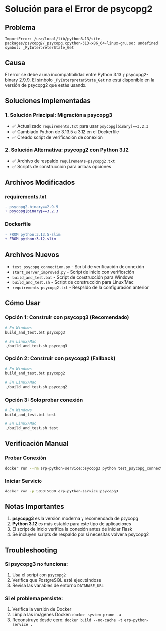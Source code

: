 # Solución para el Error de psycopg2

## Problema
```
ImportError: /usr/local/lib/python3.13/site-packages/psycopg2/_psycopg.cpython-313-x86_64-linux-gnu.so: undefined symbol: _PyInterpreterState_Get
```

## Causa
El error se debe a una incompatibilidad entre Python 3.13 y psycopg2-binary 2.9.9. El símbolo `_PyInterpreterState_Get` no está disponible en la versión de psycopg2 que estás usando.

## Soluciones Implementadas

### 1. Solución Principal: Migración a psycopg3
- ✅ Actualizado `requirements.txt` para usar `psycopg[binary]==3.2.3`
- ✅ Cambiado Python de 3.13.5 a 3.12 en el Dockerfile
- ✅ Creado script de verificación de conexión

### 2. Solución Alternativa: psycopg2 con Python 3.12
- ✅ Archivo de respaldo `requirements-psycopg2.txt`
- ✅ Scripts de construcción para ambas opciones

## Archivos Modificados

### requirements.txt
```diff
- psycopg2-binary==2.9.9
+ psycopg[binary]==3.2.3
```

### Dockerfile
```diff
- FROM python:3.13.5-slim
+ FROM python:3.12-slim
```

## Archivos Nuevos
- `test_psycopg_connection.py` - Script de verificación de conexión
- `start_server_improved.py` - Script de inicio con verificación
- `build_and_test.bat` - Script de construcción para Windows
- `build_and_test.sh` - Script de construcción para Linux/Mac
- `requirements-psycopg2.txt` - Respaldo de la configuración anterior

## Cómo Usar

### Opción 1: Construir con psycopg3 (Recomendado)
```bash
# En Windows
build_and_test.bat psycopg3

# En Linux/Mac
./build_and_test.sh psycopg3
```

### Opción 2: Construir con psycopg2 (Fallback)
```bash
# En Windows
build_and_test.bat psycopg2

# En Linux/Mac
./build_and_test.sh psycopg2
```

### Opción 3: Solo probar conexión
```bash
# En Windows
build_and_test.bat test

# En Linux/Mac
./build_and_test.sh test
```

## Verificación Manual

### Probar Conexión
```bash
docker run --rm erp-python-service:psycopg3 python test_psycopg_connection.py
```

### Iniciar Servicio
```bash
docker run -p 5000:5000 erp-python-service:psycopg3
```

## Notas Importantes

1. **psycopg3** es la versión moderna y recomendada de psycopg
2. **Python 3.12** es más estable para este tipo de aplicaciones
3. El script de inicio verifica la conexión antes de iniciar Flask
4. Se incluyen scripts de respaldo por si necesitas volver a psycopg2

## Troubleshooting

### Si psycopg3 no funciona:
1. Usa el script con `psycopg2`
2. Verifica que PostgreSQL esté ejecutándose
3. Revisa las variables de entorno `DATABASE_URL`

### Si el problema persiste:
1. Verifica la versión de Docker
2. Limpia las imágenes Docker: `docker system prune -a`
3. Reconstruye desde cero: `docker build --no-cache -t erp-python-service .`








